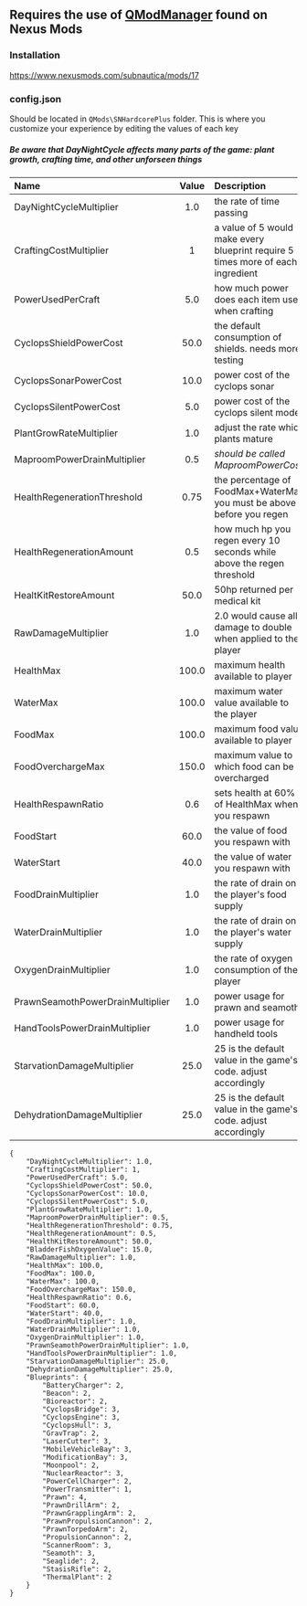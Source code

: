 ## Requires the use of [QModManager](https://www.nexusmods.com/subnautica/mods/16/) found on Nexus Mods

### Installation
https://www.nexusmods.com/subnautica/mods/17

### config.json
Should be located in `QMods\SNHardcorePlus` folder. This is where you customize your experience by editing the values of each key

##### Be aware that DayNightCycle affects many parts of the game: plant growth, crafting time, and other unforseen things

Name | Value | Description
:--- | :-----: | :---
DayNightCycleMultiplier | 1.0 | the rate of time passing
CraftingCostMultiplier | 1 | a value of 5 would make every blueprint require 5 times more of each ingredient
PowerUsedPerCraft | 5.0 | how much power does each item use when crafting
CyclopsShieldPowerCost | 50.0 | the default consumption of shields. needs more testing
CyclopsSonarPowerCost | 10.0 | power cost of the cyclops sonar
CyclopsSilentPowerCost | 5.0 | power cost of the cyclops silent mode
PlantGrowRateMultiplier | 1.0 | adjust the rate which plants mature
MaproomPowerDrainMultiplier | 0.5 | *should be called MaproomPowerCost* 
HealthRegenerationThreshold | 0.75 | the percentage of FoodMax+WaterMax you must be above before you regen
HealthRegenerationAmount | 0.5 | how much hp you regen every 10 seconds while above the regen threshold
HealtKitRestoreAmount | 50.0 | 50hp returned per medical kit
RawDamageMultiplier | 1.0 | 2.0 would cause all damage to double when applied to the player
HealthMax | 100.0 | maximum health available to player
WaterMax | 100.0 | maximum water value available to the player
FoodMax | 100.0 | maximum food value available to player
FoodOverchargeMax | 150.0 | maximum value to which food can be overcharged
HealthRespawnRatio | 0.6 | sets health at 60% of HealthMax when you respawn
FoodStart | 60.0 | the value of food you respawn with
WaterStart | 40.0 | the value of water you respawn with
FoodDrainMultiplier | 1.0 | the rate of drain on the player's food supply
WaterDrainMultiplier | 1.0 | the rate of drain on the player's water supply
OxygenDrainMultiplier | 1.0 | the rate of oxygen consumption of the player
PrawnSeamothPowerDrainMultiplier | 1.0 | power usage for prawn and seamoth
HandToolsPowerDrainMultiplier | 1.0 | power usage for handheld tools
StarvationDamageMultiplier | 25.0 | 25 is the default value in the game's code. adjust accordingly
DehydrationDamageMultiplier | 25.0 | 25 is the default value in the game's code. adjust accordingly


```
{
	"DayNightCycleMultiplier": 1.0,
	"CraftingCostMultiplier": 1,
	"PowerUsedPerCraft": 5.0,
	"CyclopsShieldPowerCost": 50.0,
	"CyclopsSonarPowerCost": 10.0,
	"CyclopsSilentPowerCost": 5.0,
	"PlantGrowRateMultiplier": 1.0,
	"MaproomPowerDrainMultiplier": 0.5,
	"HealthRegenerationThreshold": 0.75,
	"HealthRegenerationAmount": 0.5,
	"HealthKitRestoreAmount": 50.0,
	"BladderFishOxygenValue": 15.0,
	"RawDamageMultiplier": 1.0,
	"HealthMax": 100.0,
	"FoodMax": 100.0,
	"WaterMax": 100.0,
	"FoodOverchargeMax": 150.0,
	"HealthRespawnRatio": 0.6,
	"FoodStart": 60.0,
	"WaterStart": 40.0,
	"FoodDrainMultiplier": 1.0,
	"WaterDrainMultiplier": 1.0,
	"OxygenDrainMultiplier": 1.0,
	"PrawnSeamothPowerDrainMultiplier": 1.0,
	"HandToolsPowerDrainMultiplier": 1.0,
	"StarvationDamageMultiplier": 25.0,
	"DehydrationDamageMultiplier": 25.0,
	"Blueprints": {
		"BatteryCharger": 2,
		"Beacon": 2,
		"Bioreactor": 2,
		"CyclopsBridge": 3,
		"CyclopsEngine": 3,
		"CyclopsHull": 3,
		"GravTrap": 2,
		"LaserCutter": 3,
		"MobileVehicleBay": 3,
		"ModificationBay": 3,
		"Moonpool": 2,
		"NuclearReactor": 3,
		"PowerCellCharger": 2,
		"PowerTransmitter": 1,
		"Prawn": 4,
		"PrawnDrillArm": 2,
		"PrawnGrapplingArm": 2,
		"PrawnPropulsionCannon": 2,
		"PrawnTorpedoArm": 2,
		"PropulsionCannon": 2,
		"ScannerRoom": 3,
		"Seamoth": 3,
		"Seaglide": 2,
		"StasisRifle": 2,
		"ThermalPlant": 2
	}
}
```
